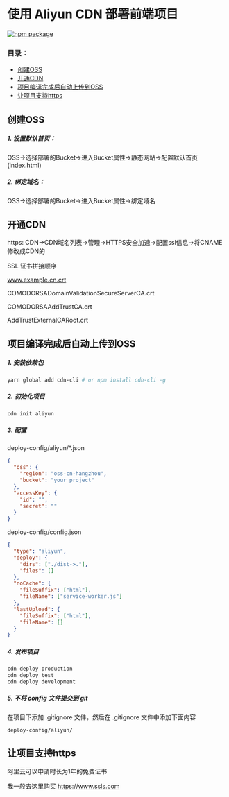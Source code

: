 # 使用 Aliyun CDN 部署前端项目

[![npm package](https://img.shields.io/npm/v/cdn-cli.svg)](https://www.npmjs.org/package/cdn-cli)

### 目录：
- [创建OSS](#创建OSS)
- [开通CDN](#开通CDN)
- [项目编译完成后自动上传到OSS](#项目编译完成后自动上传到OSS)
- [让项目支持https](#让项目支持https)

## 创建OSS

##### 1. 设置默认首页：

OSS->选择部署的Bucket->进入Bucket属性->静态网站->配置默认首页(index.html)

##### 2. 绑定域名：

OSS->选择部署的Bucket->进入Bucket属性->绑定域名

## 开通CDN

https: CDN->CDN域名列表->管理->HTTPS安全加速->配置ssl信息->将CNAME修改成CDN的

SSL 证书拼接顺序

www.example.cn.crt

COMODORSADomainValidationSecureServerCA.crt

COMODORSAAddTrustCA.crt

AddTrustExternalCARoot.crt

## 项目编译完成后自动上传到OSS

##### 1. 安装依赖包

``` sh
yarn global add cdn-cli # or npm install cdn-cli -g
```

##### 2. 初始化项目

``` sh
cdn init aliyun
```

##### 3. 配置

deploy-config/aliyun/*.json

``` json
{
  "oss": {
    "region": "oss-cn-hangzhou",
    "bucket": "your project"
  },
  "accessKey": {
    "id": "",
    "secret": ""
  }
}
```

deploy-config/config.json

``` json
{
  "type": "aliyun",
  "deploy": {
    "dirs": ["./dist->."],
    "files": []
  },
  "noCache": {
    "fileSuffix": ["html"],
    "fileName": ["service-worker.js"]
  },
  "lastUpload": {
    "fileSuffix": ["html"],
    "fileName": []
  }
}
```

##### 4. 发布项目

``` sh
cdn deploy production
cdn deploy test
cdn deploy development
```

##### 5. 不将 config 文件提交到 git

在项目下添加 .gitignore 文件，然后在 .gitignore 文件中添加下面内容

``` gitignore
deploy-config/aliyun/
```

## 让项目支持https

阿里云可以申请时长为1年的免费证书

我一般去这里购买 https://www.ssls.com
